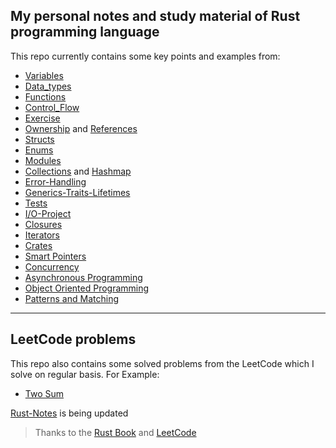 ## My personal notes and study material of Rust programming language

This repo currently contains some key points and examples from:

- [Variables](Rust-lang-book/variables/src/bin/)
- [Data_types](Rust-lang-book/data_types/src/bin/)
- [Functions](Rust-lang-book/functions/src/bin/)
- [Control_Flow](Rust-lang-book/control_flow/src/bin/)
- [Exercise](Rust-lang-book/exercise/src/bin/)
- [Ownership](Rust-lang-book/ownership/src/bin/) and [References](Rust-lang-book/ownership/src/bin/references.rs)
- [Structs](Rust-lang-book/structs/src/bin/)
- [Enums](Rust-lang-book/enums/src/bin/)
- [Modules](Rust-lang-book/packages_crates_modules/src/)
- [Collections](Rust-lang-book/collections/vec_string_hashmap.md) and [Hashmap](Rust-lang-book/collections/src/bin/hashmap.rs)
- [Error-Handling](Rust-lang-book/error-handling/src/bin/)
- [Generics-Traits-Lifetimes](Rust-lang-book/generics-traits-lifetimes/src/bin/)
- [Tests](Rust-lang-book/tests/src/bin/test.rs)
- [I/O-Project](Rust-lang-book/minigrep/src/)
- [Closures](Rust-lang-book/iterators-closures/src/bin/closures.rs)
- [Iterators](Rust-lang-book/iterators-closures/src/bin/iterators.rs)
- [Crates](Rust-lang-book/crates/src/main.rs)
- [Smart Pointers](Rust-lang-book/smart-pointers/src/main.rs)
- [Concurrency](Rust-lang-book/concurrency/src/bin/)
- [Asynchronous Programming](Rust-lang-book/asynchronous/src/main.rs)
- [Object Oriented Programming](Rust-lang-book/oop/src/main.rs)
- [Patterns and Matching](Rust-lang-book/patterns-and-matching/src/main.rs)

---

## LeetCode problems

This repo also contains some solved problems from the LeetCode which I solve on regular basis. For Example:

- [Two Sum](LeetCode-Problems/two-sum/src/bin/)

[Rust-Notes](https://github.com/dev-4hmad/Rust-Notes) is being updated

> Thanks to the [Rust Book](https://doc.rust-lang.org/book) and [LeetCode](https://leetcode.com/)
